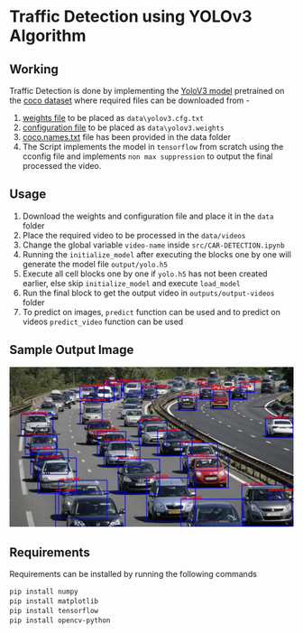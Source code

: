 # Traffic Detection using YOLOv3 Algorithm
## Working
Traffic Detection is done by implementing the [YoloV3 model](https://pjreddie.com/yolo/) pretrained on the [coco dataset](https://cocodataset.org/#home) where required files can be downloaded from - 
1. [weights file](https://pjreddie.com/media/files/yolov3.weights) to be placed as `data\yolov3.cfg.txt`
2. [configuration file](https://github.com/pjreddie/darknet/blob/master/cfg/yolov3.cfg) to be placed as `data\yolov3.weights`
3. [coco.names.txt](./data/coco.names.txt) file has been provided in the data folder
4. The Script implements the model in `tensorflow` from scratch using the cconfig file and implements `non max suppression` to output the final processed the video.
## Usage
1. Download the weights and configuration file and place it in the `data` folder
2. Place the required video to be processed in the `data/videos`
3. Change the global variable `video-name` inside `src/CAR-DETECTION.ipynb`
4. Running the `initialize_model` after executing the blocks one by one will generate the model file `output/yolo.h5`
5. Execute all cell blocks one by one if `yolo.h5` has not been created earlier, else skip `initialize_model` and execute `load_model`
6. Run the final block to get the output video in `outputs/output-videos` folder
7. To predict on images, `predict` function can be used and to predict on videos `predict_video` function can be used
## Sample Output Image
![Sample Test Image](output\test_output.jpg)
## Requirements
Requirements can be installed by running the following commands
```bash
pip install numpy
pip install matplotlib
pip install tensorflow
pip install opencv-python
```